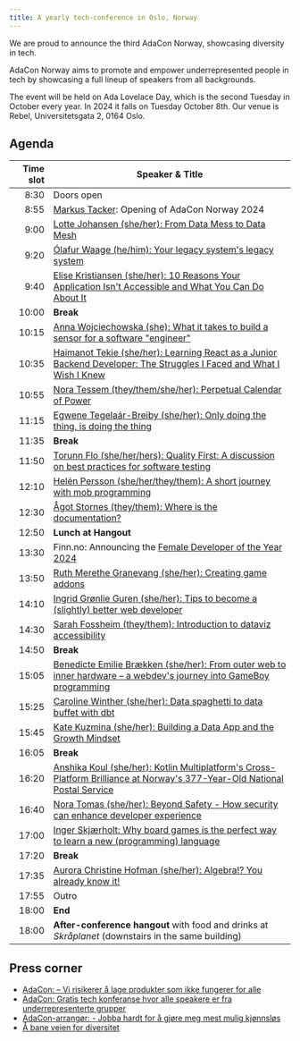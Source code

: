 ```yaml
---
title: A yearly tech-conference in Oslo, Norway
---
```


We are proud to announce the third AdaCon Norway,
showcasing diversity in tech.

AdaCon Norway aims to promote and empower underrepresented people in tech by
showcasing a full lineup of speakers from all backgrounds.

The event will be held on Ada Lovelace Day, which is the second
Tuesday in October every year. In 2024 it falls on Tuesday October 8th. Our
venue is Rebel, Universitetsgata 2, 0164 Oslo.

## Agenda

| Time slot | Speaker & Title                                                                                                                                                                                   |
| --------: | ------------------------------------------------------------------------------------------------------------------------------------------------------------------------------------------------- |
|      8:30 | Doors open                                                                                                                                                                                        |
|      8:55 | [Markus Tacker](/speaker/markus-tacker): Opening of AdaCon Norway 2024                                                                                                                            |
|      9:00 | [Lotte Johansen (she/her): From Data Mess to Data Mesh](/talk/lotte-johansen-from-data-mess-to-data-mesh/)                                                                                        |
|      9:20 | [Ólafur Waage (he/him): Your legacy system's legacy system](/talk/%C3%B3lafur-waage-your-legacy-systems-legacy-system)                                                                            |
|      9:40 | [Elise Kristiansen (she/her): 10 Reasons Your Application Isn't Accessible and What You Can Do About It](/talk/elise-kristiansen-ten-reasonse-your-application-is-not-accessible/)                |
|     10:00 | **Break**                                                                                                                                                                                         |
|     10:15 | [Anna Wojciechowska (she): What it takes to build a sensor for a software "engineer"](/talk/anna-wojciechowska-building-a-sensor-as-a-software-engineer/)                                         |
|     10:35 | [Haimanot Tekie (she/her): Learning React as a Junior Backend Developer: The Struggles I Faced and What I Wish I Knew](/talk/haimanot-tekie-learning-react-as-a-junior-backend-developer/)        |
|     10:55 | [Nora Tessem (they/them/she/her): Perpetual Calendar of Power](/talk/nora-tessem-perpetual-calendar-of-power)                                                                                     |
|     11:15 | [Egwene Tegelaár-Breiby (she/her): Only doing the thing, is doing the thing](/talk/egwene-tegela%C3%A1r-breiby-only-doing-the-thing-is-doing-the-thing)                                           |
|     11:35 | **Break**                                                                                                                                                                                         |
|     11:50 | [Torunn Flo (she/her/hers): Quality First: A discussion on best practices for software testing](/talk/torunn-flo-quality-first-a-discussion-on-best-practices-for-software-testing/)              |
|     12:10 | [Helén Persson (she/her/they/them): A short journey with mob programming](/talk/hel%C3%A9n-persson-a-short-journey-with-mobprogramming/)                                                          |
|     12:30 | [Ågot Stornes (they/them): Where is the documentation?](/talk/%C3%A5got-stornes-where-is-the-documentation/)                                                                                      |
|     12:50 | **Lunch at Hangout**                                                                                                                                                                              |
|     13:30 | Finn.no: Announcing the [Female Developer of the Year 2024](https://www.finn.no/jobbeifinn/teknologi/female-developer-of-the-year-2024)                                                           |
|     13:50 | [Ruth Merethe Granevang (she/her): Creating game addons](/talk/ruth-merethe-granevang-creating-game-addons/)                                                                                      |
|     14:10 | [Ingrid Grønlie Guren (she/her): Tips to become a (slightly) better web developer](/talk/ingrid-gr%C3%B8nlie-guren-tips-to-become-a-slightly-better-webdeveloper/)                                |
|     14:30 | [Sarah Fossheim (they/them): Introduction to dataviz accessibility](/talk/sarah-fossheim-introduction-to-dataviz-accessibility/)                                                                  |
|     14:50 | **Break**                                                                                                                                                                                         |
|     15:05 | [Benedicte Emilie Brækken (she/her): From outer web to inner hardware – a webdev's journey into GameBoy programming](/talk/benedicte-emilie-braekken-a-webdevs-journey-into-gameboy-programming/) |
|     15:25 | [Caroline Winther (she/her): Data spaghetti to data buffet with dbt](/talk/caroline-winther-data-spaghetti-to-data-buffet-with-dbt)                                                               |
|     15:45 | [Kate Kuzmina (she/her): Building a Data App and the Growth Mindset](/talk/kate-kuzmina-building-a-data-app-and-the-growth-mindset/)                                                              |
|     16:05 | **Break**                                                                                                                                                                                         |
|     16:20 | [Anshika Koul (she/her): Kotlin Multiplatform's Cross-Platform Brilliance at Norway's 377-Year-Old National Postal Service](/talk/anshika-koul-kotlin-at-posten/)                                 |
|     16:40 | [Nora Tomas (she/her): Beyond Safety - How security can enhance developer experience](/talk/nora-thomas-beyond-safety-how-security-can-enhance-developer-experience/)                             |
|     17:00 | [Inger Skjærholt: Why board games is the perfect way to learn a new (programming) language](/talk/inger-skj%C3%A6rholt-why-board-games-is-the-perfect-way-to-learn-a-new-programming-language/)   |
|     17:20 | **Break**                                                                                                                                                                                         |
|     17:35 | [Aurora Christine Hofman (she/her): Algebra!? You already know it!](/talk/aurora-christine-hofman-algebra-you-already-know-it/)                                                                   |
|     17:55 | Outro                                                                                                                                                                                             |
|     18:00 | **End**                                                                                                                                                                                           |
|     18:00 | **After-conference hangout** with food and drinks at _Skråplanet_ (downstairs in the same building)                                                                                               |

## Press corner

- [AdaCon: – Vi risikerer å lage produkter som ikke fungerer for alle](https://www.kode24.no/artikkel/adacon-vi-risikerer-a-lage-produkter-som-ikke-fungerer-for-alle/80323051)
- [AdaCon: Gratis tech konferanse hvor alle speakere er fra underrepresenterte grupper](/announcing-adacon-2023-no/)
- [AdaCon-arrangør: - Jobba hardt for å gjøre meg mest mulig kjønnsløs](https://www.kode24.no/artikkel/adacon-arrangor-jobba-hardt-for-a-gjore-meg-mest-mulig-kjonnslos/80137380)
- [Å bane veien for diversitet](https://www.aplia.no/blogg/a-bane-veien-for-diversitet/)
